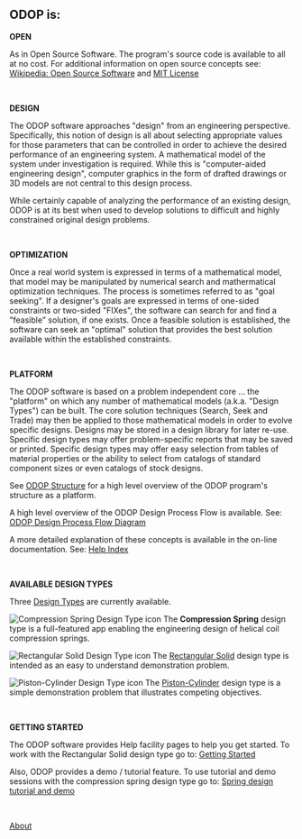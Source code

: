 ## ODOP is:   


**OPEN**   

As in Open Source Software. 
The program's source code is available to all at no cost.
For additional information on open source concepts see:
[Wikipedia: Open Source Software](https://en.wikipedia.org/wiki/Open-source_software)
and 
[MIT License](https://github.com/thegrumpys/odop/blob/master/LICENSE)
   
&nbsp;

**DESIGN**   

The ODOP software approaches "design" from an engineering perspective.
Specifically, this notion of design is all about selecting appropriate values 
for those parameters that can be controlled in order to achieve the desired 
performance of an engineering system.
A mathematical model of the system under investigation is required.
While this is "computer-aided engineering design", 
computer graphics in the form of drafted drawings or 3D models are 
not central to this design process.

While certainly capable of analyzing the performance of an existing design,
ODOP is at its best when used to develop solutions to difficult and 
highly constrained original design problems.

&nbsp;

**OPTIMIZATION**   

Once a real world system is expressed in terms of a mathematical model,
that model may be manipulated by numerical search and mathermatical optimization techniques.
The process is sometimes referred to as "goal seeking".
If a designer's goals are expressed in terms of one-sided constraints
or two-sided "FIXes", the software can search for and find a "feasible" solution, if one exists.
Once a feasible solution is established, the software can seek an "optimal" solution
that provides the best solution available within the established constraints. 
   
&nbsp;

**PLATFORM**   

The ODOP software is based on a problem independent core ... the "platform" on which
any number of mathematical models (a.k.a. "Design Types") can be built.
The core solution techniques (Search, Seek and Trade) may then be applied to
those mathematical models in order to evolve specific designs.
Designs may be stored in a design library for later re-use.
Specific design types may offer problem-specific reports that may be saved or printed.
Specific design types may offer easy selection from tables of material properties
or the ability to select from catalogs of standard component sizes or even
catalogs of stock designs.

See [ODOP Structure](png/ODOP_StructureDiagram.png) 
for a high level overview of the ODOP program's structure as a platform.

A high level overview of the ODOP Design Process Flow is available.  See: 
[ODOP Design Process Flow Diagram](./png/DesignProcessFlowDiagram.png)
   
A more detailed explanation of these concepts is available in the on-line documentation. 
See: [Help Index](../Help/index)

&nbsp;

**AVAILABLE DESIGN TYPES**   

Three [Design Types](../Help/DesignTypes) are currently available.
   
![Compression Spring Design Type icon](https://raw.githubusercontent.com/thegrumpys/odop/master/client/public/designtypes/Spring/Compression/favicon.ico "Compression Spring Design Type") 
The **Compression Spring** design type is a full-featured app 
enabling the engineering design of helical coil compression springs.

![Rectangular Solid Design Type icon](https://raw.githubusercontent.com/thegrumpys/odop/master/client/public/designtypes/Solid/favicon.ico "Rectangular Solid Design Type") 
The [Rectangular Solid](../Help/DesignTypes/r_solid) design type is intended as an 
easy to understand demonstration problem.

![Piston-Cylinder Design Type icon](https://raw.githubusercontent.com/thegrumpys/odop/master/client/public/designtypes/Piston-Cylinder/favicon.ico "Piston-Cylinder Design Type") 
The [Piston-Cylinder](../Help/DesignTypes/pcyl) design type is a simple demonstration problem 
that illustrates competing objectives.

&nbsp;

**GETTING STARTED**   

The ODOP software provides Help facility pages to help you get started. 
To work with the Rectangular Solid design type go to: 
[Getting Started](../Help/gettingStarted)
   
Also, ODOP  provides a demo / tutorial feature. 
To use tutorial and demo sessions with the  compression spring design type 
go to: [Spring design tutorial and demo](gettingStartedSpring)

&nbsp;

[About](./)
